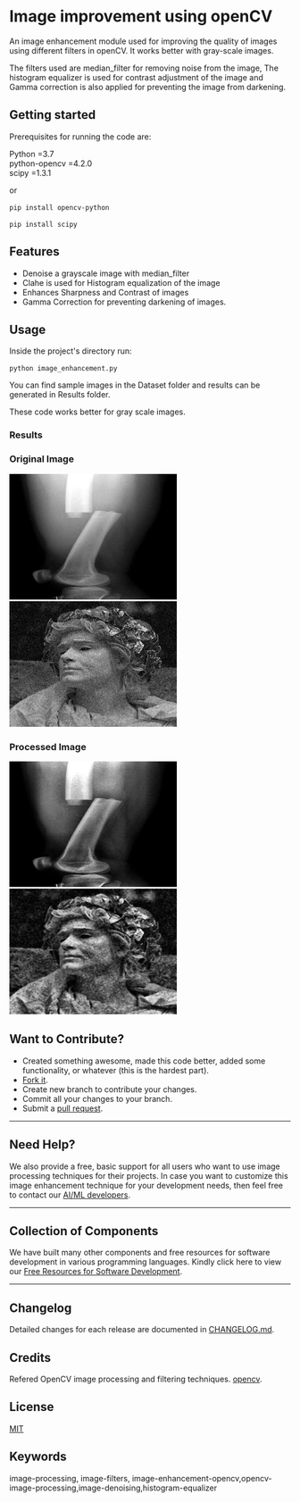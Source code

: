 # Image improvement using openCV

An image enhancement module used for improving the quality of images using different filters in openCV. 
It works better with gray-scale images. 

The filters used are median_filter for removing noise from the image, The histogram equalizer is used for contrast adjustment of the image and Gamma correction is also applied for preventing the image from darkening.

## Getting started

Prerequisites for running the code are:

Python =3.7<br/>
python-opencv =4.2.0<br/>
scipy =1.3.1<br/>

or

```
pip install opencv-python
```
```
pip install scipy
```

## Features

- Denoise a grayscale image with median_filter
- Clahe is used for Histogram equalization of the image
- Enhances Sharpness and Contrast of images
- Gamma Correction for preventing darkening of images.

## Usage

Inside the project's directory run:

```
python image_enhancement.py
```
You can find sample images in the Dataset folder and results can be generated in Results folder.

These code works better for gray scale images.

### Results
### Original Image
<img src="images/image1.jpg" width = "300" height = "225"/> <img src="images/image2.jpg" width = "300" height = "225"/>

### Processed Image
<img src="images/result1.jpg" width = "300" height = "225"/> <img src="images/result2.jpg" width = "300" height = "225"/>

## Want to Contribute?

- Created something awesome, made this code better, added some functionality, or whatever (this is the hardest part).
- [Fork it](http://help.github.com/forking/).
- Create new branch to contribute your changes.
- Commit all your changes to your branch.
- Submit a [pull request](http://help.github.com/pull-requests/).

-----

## Need Help? 

We also provide a free, basic support for all users who want to use image processing techniques for their projects. In case you want to customize this image enhancement technique for your development needs, then feel free to contact our [AI/ML developers](https://www.weblineindia.com/ai-ml-dl-development.html).

-----

## Collection of Components

We have built many other components and free resources for software development in various programming languages. Kindly click here to view our [Free Resources for Software Development](https://www.weblineindia.com/communities.html).

------

## Changelog

Detailed changes for each release are documented in [CHANGELOG.md](./CHANGELOG.md).

## Credits

Refered OpenCV image processing and filtering techniques.  [opencv](https://docs.opencv.org/3.4/index.html).

## License

[MIT](LICENSE)

[mit]: https://github.com/miguelmota/is-valid-domain/blob/e48e90f3ecd55431bbdba950eea013c2072d2fac/LICENSE

## Keywords

 image-processing, image-filters, image-enhancement-opencv,opencv-image-processing,image-denoising,histogram-equalizer

